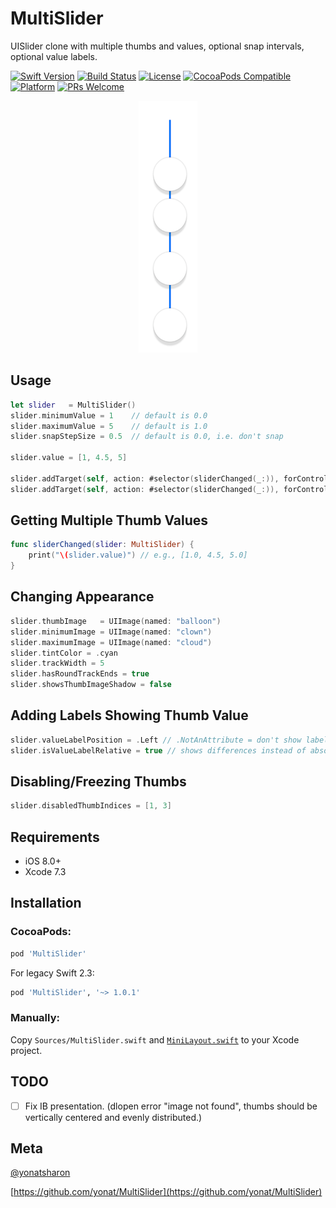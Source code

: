 # MultiSlider
UISlider clone with multiple thumbs and values, optional snap intervals, optional value labels.

[![Swift Version][swift-image]][swift-url]
[![Build Status][travis-image]][travis-url]
[![License][license-image]][license-url]
[![CocoaPods Compatible](https://img.shields.io/cocoapods/v/MultiSlider.svg)](https://img.shields.io/cocoapods/v/MultiSlider.svg)  
[![Platform](https://img.shields.io/cocoapods/p/MultiSlider.svg?style=flat)](http://cocoapods.org/pods/MultiSlider)
[![PRs Welcome](https://img.shields.io/badge/PRs-welcome-brightgreen.svg?style=flat-square)](http://makeapullrequest.com)

<p align="center">
<img src="Screenshots/MultiSlider.png">
</p>

## Usage

```swift
let slider   = MultiSlider()
slider.minimumValue = 1    // default is 0.0
slider.maximumValue = 5    // default is 1.0
slider.snapStepSize = 0.5  // default is 0.0, i.e. don't snap

slider.value = [1, 4.5, 5]

slider.addTarget(self, action: #selector(sliderChanged(_:)), forControlEvents: .valueChanged) // continuous changes
slider.addTarget(self, action: #selector(sliderChanged(_:)), forControlEvents: . touchUpInside) // sent when drag ends
```

## Getting Multiple Thumb Values

```swift
func sliderChanged(slider: MultiSlider) {
    print("\(slider.value)") // e.g., [1.0, 4.5, 5.0]
}
```

## Changing Appearance

```swift
slider.thumbImage   = UIImage(named: "balloon")
slider.minimumImage = UIImage(named: "clown")
slider.maximumImage = UIImage(named: "cloud")
slider.tintColor = .cyan
slider.trackWidth = 5
slider.hasRoundTrackEnds = true
slider.showsThumbImageShadow = false
```

## Adding Labels Showing Thumb Value

```swift
slider.valueLabelPosition = .Left // .NotAnAttribute = don't show labels
slider.isValueLabelRelative = true // shows differences instead of absolute values
```

## Disabling/Freezing Thumbs

```swift
slider.disabledThumbIndices = [1, 3]
```

## Requirements

- iOS 8.0+
- Xcode 7.3

## Installation

### CocoaPods:

```ruby
pod 'MultiSlider'
```

For legacy Swift 2.3:

```ruby
pod 'MultiSlider', '~> 1.0.1'
```

### Manually:

Copy `Sources/MultiSlider.swift` and [`MiniLayout.swift`](https://github.com/yonat/MiniLayout) to your Xcode project.

## TODO

- [ ] Fix IB presentation. (dlopen error "image not found", thumbs should be vertically centered and evenly distributed.)

## Meta

[@yonatsharon](https://twitter.com/yonatsharon)

[https://github.com/yonat/MultiSlider](https://github.com/yonat/MultiSlider)

[swift-image]:https://img.shields.io/badge/swift-3.0-orange.svg
[swift-url]: https://swift.org/
[license-image]: https://img.shields.io/badge/License-MIT-blue.svg
[license-url]: LICENSE.txt
[travis-image]: https://img.shields.io/travis/dbader/node-datadog-metrics/master.svg?style=flat-square
[travis-url]: https://travis-ci.org/dbader/node-datadog-metrics
[codebeat-image]: https://codebeat.co/badges/c19b47ea-2f9d-45df-8458-b2d952fe9dad
[codebeat-url]: https://codebeat.co/projects/github-com-vsouza-awesomeios-com
